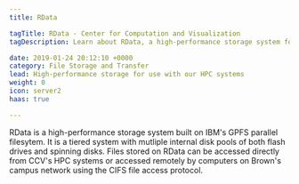 ```yaml
---
title: RData

tagTitle: RData - Center for Computation and Visualization
tagDescription: Learn about RData, a high-performance storage system for use with CCV's HPC systems.

date: 2019-01-24 20:12:10 +0000
category: File Storage and Transfer
lead: High-performance storage for use with our HPC systems
weight: 0
icon: server2
haas: true

---
```

RData is a high-performance storage system built on IBM's GPFS parallel filesytem. It is a tiered system with mutliple internal disk pools of both flash drives and spinning disks. Files stored on RData can be accessed directly from CCV's HPC systems or accessed remotely by computers on Brown's campus network using the CIFS file access protocol.